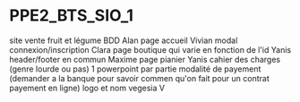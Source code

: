 # PPE2_BTS_SIO_1
site vente fruit et légume
BDD                                           Alan
page accueil                                  Vivian 
modal connexion/inscription                   Clara
page boutique qui varie en fonction de l'id   Yanis
header/footer en commun                       Maxime
page pianier                                  Yanis
cahier des charges (genre lourde ou pas)
1 powerpoint par partie
modalité de payement (demander a la banque pour savoir commen qu'on fait pour un contrat payement en ligne)
logo et nom vegesia     V

